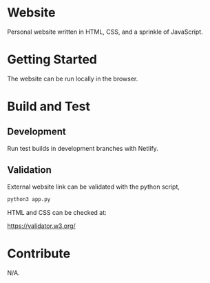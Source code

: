 # Website

Personal website written in HTML, CSS, and a sprinkle of JavaScript.

# Getting Started

The website can be run locally in the browser.

# Build and Test

## Development

Run test builds in development branches with Netlify.

## Validation

External website link can be validated with the python script,

```sh
python3 app.py
```

HTML and CSS can be checked at:

https://validator.w3.org/

# Contribute

N/A.
